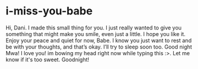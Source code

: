# i-miss-you-babe
Hi, Dani. I made this small thing for you. I just really wanted to give you something that might make you smile, even just a little. I hope you like it. Enjoy your peace and quiet for now, Babe. I know you just want to rest and be with your thoughts, and that’s okay. I’ll try to sleep soon too. Good night Mwa! I love you! im bowing my head right now while typing this :>. Let me know if it's too sweet. Goodnight!
